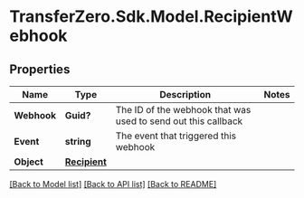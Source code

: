 
# TransferZero.Sdk.Model.RecipientWebhook

## Properties

Name | Type | Description | Notes
------------ | ------------- | ------------- | -------------
**Webhook** | **Guid?** | The ID of the webhook that was used to send out this callback | 
**Event** | **string** | The event that triggered this webhook | 
**Object** | [**Recipient**](Recipient.md) |  | 

[[Back to Model list]](../README.md#documentation-for-models)
[[Back to API list]](../README.md#documentation-for-api-endpoints)
[[Back to README]](../README.md)

